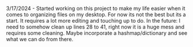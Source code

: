 3/17/2024 - Started working on this project to make my life easier when it comes to organizing files on my desktop. For now its not the best but its a start. It requires a lot more editing and touching up to do. 
In the future: I need to somehow clean up lines 28 to 41, right now it is a huge mess and requires some cleaning. Maybe incorporate a hashmap/dictionary and see what we can do from there.
